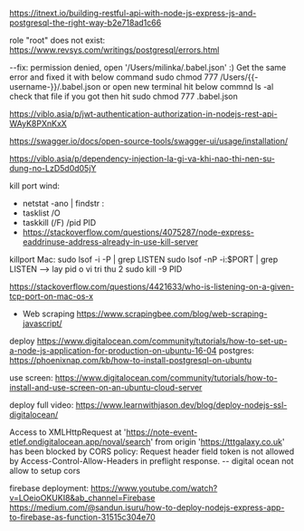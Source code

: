 https://itnext.io/building-restful-api-with-node-js-express-js-and-postgresql-the-right-way-b2e718ad1c66

role "root" does not exist: https://www.revsys.com/writings/postgresql/errors.html

--fix: permission denied, open '/Users/milinka/.babel.json'
:) Get the same error and fixed it with below command
sudo chmod 777 /Users/{{-username-}}/.babel.json
or open new terminal hit below commnd
ls -al
check that file
if you got then hit
sudo chmod 777 .babel.json

https://viblo.asia/p/jwt-authentication-authorization-in-nodejs-rest-api-WAyK8PXnKxX

https://swagger.io/docs/open-source-tools/swagger-ui/usage/installation/

https://viblo.asia/p/dependency-injection-la-gi-va-khi-nao-thi-nen-su-dung-no-LzD5d0d05jY

kill port wind:
- netstat -ano | findstr :<PORT>
- tasklist /O
- taskkill (/F) /pid PID
- https://stackoverflow.com/questions/4075287/node-express-eaddrinuse-address-already-in-use-kill-server

killport Mac: sudo lsof -i -P | grep LISTEN
sudo lsof -nP -i:$PORT | grep LISTEN --> lay pid o vi tri thu 2
sudo kill -9 PID

https://stackoverflow.com/questions/4421633/who-is-listening-on-a-given-tcp-port-on-mac-os-x

- Web scraping
https://www.scrapingbee.com/blog/web-scraping-javascript/

deploy
https://www.digitalocean.com/community/tutorials/how-to-set-up-a-node-js-application-for-production-on-ubuntu-16-04
postgres: https://phoenixnap.com/kb/how-to-install-postgresql-on-ubuntu

use screen: https://www.digitalocean.com/community/tutorials/how-to-install-and-use-screen-on-an-ubuntu-cloud-server


deploy full video: https://www.learnwithjason.dev/blog/deploy-nodejs-ssl-digitalocean/

Access to XMLHttpRequest at 'https://note-event-etlef.ondigitalocean.app/noval/search' from origin 'https://tttgalaxy.co.uk' has been blocked by CORS policy: Request header field token is not allowed by Access-Control-Allow-Headers in preflight response. -- digital ocean not allow to setup cors

firebase deployment:
https://www.youtube.com/watch?v=LOeioOKUKI8&ab_channel=Firebase
https://medium.com/@sandun.isuru/how-to-deploy-nodejs-express-app-to-firebase-as-function-31515c304e70